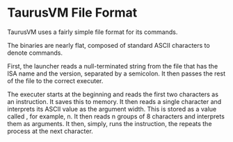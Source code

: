 # TaurusVM File Format
TaurusVM uses a fairly simple file format for its commands.

The binaries are nearly flat, composed of standard ASCII characters to denote commands. 

First, the launcher reads a null-terminated string from the file that has the ISA name and the version, separated by a semicolon. It then passes the rest of the file to the correct executer.
 
The executer starts at the beginning and reads the first two characters as an instruction. It saves this to memory. It then reads a single character and interprets its ASCII value as the argument width. This is stored as a value called , for example, n. It then reads n groups of 8 characters and interprets them as arguments. It then, simply, runs the instruction, the repeats the process at the next character.